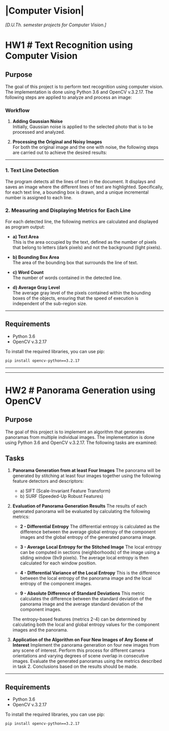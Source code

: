# |**Computer Vision**|

_[D.U.Th. semester projects for Computer Vision.]_

# HW1 # Text Recognition using Computer Vision

## Purpose

The goal of this project is to perform text recognition using computer vision. The implementation is done using Python 3.6 and OpenCV v.3.2.17. The following steps are applied to analyze and process an image:

### Workflow

1. **Adding Gaussian Noise**  
   Initially, Gaussian noise is applied to the selected photo that is to be processed and analyzed.

2. **Processing the Original and Noisy Images**  
   For both the original image and the one with noise, the following steps are carried out to achieve the desired results:

---

### 1. Text Line Detection

The program detects all the lines of text in the document. It displays and saves an image where the different lines of text are highlighted. Specifically, for each text line, a bounding box is drawn, and a unique incremental number is assigned to each line.

### 2. Measuring and Displaying Metrics for Each Line

For each detected line, the following metrics are calculated and displayed as program output:

- **a) Text Area**  
  This is the area occupied by the text, defined as the number of pixels that belong to letters (dark pixels) and not the background (light pixels).

- **b) Bounding Box Area**  
  The area of the bounding box that surrounds the line of text.

- **c) Word Count**  
  The number of words contained in the detected line.

- **d) Average Gray Level**  
  The average gray level of the pixels contained within the bounding boxes of the objects, ensuring that the speed of execution is independent of the sub-region size.

---

## Requirements

- Python 3.6
- OpenCV v.3.2.17

To install the required libraries, you can use pip:

```bash
pip install opencv-python==3.2.17
```

---

---

# HW2 # Panorama Generation using OpenCV

## Purpose

The goal of this project is to implement an algorithm that generates panoramas from multiple individual images. The implementation is done using Python 3.6 and OpenCV v.3.2.17. The following tasks are examined:

## Tasks

1. **Panorama Generation from at least Four Images**
   The panorama will be generated by stitching at least four images together using the following feature detectors and descriptors:

   - a) SIFT (Scale-Invariant Feature Transform)
   - b) SURF (Speeded-Up Robust Features)

2. **Evaluation of Panorama Generation Results**
   The results of each generated panorama will be evaluated by calculating the following metrics:

   - **2 - Differential Entropy**
     The differential entropy is calculated as the difference between the average global entropy of the component images and the global entropy of the generated panorama image.

   - **3 - Average Local Entropy for the Stitched Image**
     The local entropy can be computed in sections (neighborhoods) of the image using a sliding window (9x9 pixels). The average local entropy is then calculated for each window position.

   - **4 - Differential Variance of the Local Entropy**
     This is the difference between the local entropy of the panorama image and the local entropy of the component images.

   - **9 - Absolute Difference of Standard Deviations**
     This metric calculates the difference between the standard deviation of the panorama image and the average standard deviation of the component images.

   The entropy-based features (metrics 2-4) can be determined by calculating both the local and global entropy values for the component images and the panorama.

3. **Application of the Algorithm on Four New Images of Any Scene of Interest**
   Implement the panorama generation on four new images from any scene of interest. Perform this process for different camera orientations and varying degrees of scene overlap in consecutive images. Evaluate the generated panoramas using the metrics described in task 2. Conclusions based on the results should be made.

---

## Requirements

- Python 3.6
- OpenCV v.3.2.17

To install the required libraries, you can use pip:

```bash
pip install opencv-python==3.2.17
```

